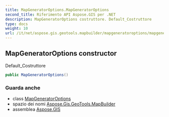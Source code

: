 ```yaml
---
title: MapGeneratorOptions.MapGeneratorOptions
second_title: Riferimento API Aspose.GIS per .NET
description: MapGeneratorOptions costruttore. Default_Costruttore
type: docs
weight: 10
url: /it/net/aspose.gis.geotools.mapbuilder/mapgeneratoroptions/mapgeneratoroptions/
---
```

## MapGeneratorOptions constructor

Default_Costruttore

```csharp
public MapGeneratorOptions()
```

### Guarda anche

* class [MapGeneratorOptions](../)
* spazio dei nomi [Aspose.Gis.GeoTools.MapBuilder](../../mapgeneratoroptions/)
* assemblea [Aspose.GIS](../../../)


